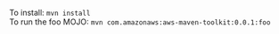 To install: `mvn install`
<br />
To run the foo MOJO: `mvn com.amazonaws:aws-maven-toolkit:0.0.1:foo`
